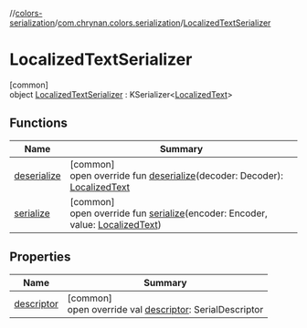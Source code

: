 //[colors-serialization](../../../index.md)/[com.chrynan.colors.serialization](../index.md)/[LocalizedTextSerializer](index.md)

# LocalizedTextSerializer

[common]\
object [LocalizedTextSerializer](index.md) : KSerializer&lt;[LocalizedText](../../../../colors-core/colors-core/com.chrynan.colors/-localized-text/index.md)&gt;

## Functions

| Name | Summary |
|---|---|
| [deserialize](deserialize.md) | [common]<br>open override fun [deserialize](deserialize.md)(decoder: Decoder): [LocalizedText](../../../../colors-core/colors-core/com.chrynan.colors/-localized-text/index.md) |
| [serialize](serialize.md) | [common]<br>open override fun [serialize](serialize.md)(encoder: Encoder, value: [LocalizedText](../../../../colors-core/colors-core/com.chrynan.colors/-localized-text/index.md)) |

## Properties

| Name | Summary |
|---|---|
| [descriptor](descriptor.md) | [common]<br>open override val [descriptor](descriptor.md): SerialDescriptor |
